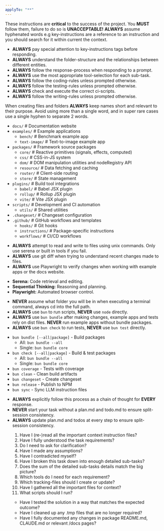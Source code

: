 ```yaml
---
applyTo: "**"
---
```


<critical-instruction>
  These instructions are <strong>critical</strong> to the success of the project. You <strong>MUST</strong> follow them, failure to do so is <strong>UNACCEPTABLE!</strong>
</critical-instruction>

<critical-instruction>
  <strong>ALWAYS</strong> assume hyphenated words e.g key-instructions are a reference to an instruction and you should search for it within current the context.
</critical-instruction>

<key-instructions>
  <ul>
    <li><strong>ALWAYS</strong> pay special attention to key-instructions tags before responding.</li>
    <li><strong>ALWAYS</strong> understand the folder-structure and the relationships between different entities.</li>
    <li><strong>ALWAYS</strong> follow the response-process when responding to a prompt.</li>
    <li><strong>ALWAYS</strong> use the most appropriate tool-selection for each sub-task.</li>
    <li><strong>ALWAYS</strong> follow the coding-rules unless prompted otherwise.</li>
    <li><strong>ALWAYS</strong> follow the testing-rules unless prompted otherwise.</li>
    <li><strong>ALWAYS</strong> check and execute the correct ci-scripts.</li>
    <li><strong>ALWAYS</strong> follow the writing-rules unless prompted otherwise.</li>
  </ul>
</key-instructions>

<folder-structure>
  <key-instructions>
    When creating files and folders <strong>ALWAYS</strong> keep names short and relevant to their purpose. Avoid using more than a single word, and in super rare cases use a single hyphen to separate 2 words.
  </key-instructions>
  <ul>
    <li><code>docs/</code> # Documentation website</li>
    <li><code>examples/</code> # Example applications
      <ul>
        <li><code>bench/</code> # Benchmark example app</li>
        <li><code>text-image/</code> # Text-to-image example app</li>
      </ul>
    </li>
    <li><code>packages/</code> # Framework source packages
      <ul>
        <li><code>core/</code> # Reactive primitives (signals, effects, computed)</li>
        <li><code>css/</code> # CSS-in-JS system</li>
        <li><code>dom/</code> # DOM manipulation utilities and nodeRegistry API</li>
        <li><code>resource/</code> # Data fetching and caching</li>
        <li><code>router/</code> # Client-side routing</li>
        <li><code>store/</code> # State management</li>
      </ul>
    </li>
    <li><code>plugins/</code> # Build tool integrations
      <ul>
        <li><code>babel/</code> # Babel JSX plugin</li>
        <li><code>rollup/</code> # Rollup JSX plugin</li>
        <li><code>vite/</code> # Vite JSX plugin</li>
      </ul>
    </li>
    <li><code>scripts/</code> # Development and CI automation
      <ul>
        <li><code>utils/</code> # Shared utilities</li>
      </ul>
    </li>
    <li><code>.changeset/</code> # Changeset configuration</li>
    <li><code>.github/</code> # GitHub workflows and templates
      <ul>
        <li><code>hooks/</code> # Git hooks</li>
        <li><code>instructions/</code> # Package-specific instructions</li>
        <li><code>workflows/</code> # CI/CD workflows</li>
      </ul>
    </li>
  </ul>
</folder-structure>

<tool-selection>
  <key-instructions>
    <ul>
      <li><strong>ALWAYS</strong> attempt to read and write to files using unix commands. Only use serena or built in tools if you fail.</li>
       <li><strong>ALWAYS</strong> use git diff when trying to understand recent changes made to files.</li>
      <li><strong>ALWAYS</strong> use Playwright to verify changes when working with example apps or the docs website.</li>
    </ul>
  </key-instructions>

  <ul>
    <li><strong>Serena:</strong> Code retrieval and editing.</li>
    <li><strong>Sequential Thinking:</strong> Reasoning and planning.</li>
    <li><strong>Playwright:</strong> Automated browser control.</li>
  </ul>
</tool-selection>

<ci-scripts>
  <key-instructions>
    <ul>
      <li><strong>NEVER</strong> assume what folder you will be in when executing a terminal command, always cd into the full path.</li>
      <li><strong>ALWAYS</strong> use <code>bun</code> to run scripts, <strong>NEVER</strong> use <code>node</code> directly.</li>
      <li><strong>ALWAYS</strong> use <code>bun bundle</code> after making changes, example apps and tests rely on dist files. <strong>NEVER</strong> run example apps without bundle packages.</li>
      <li><strong>ALWAYS</strong> use <code>bun check</code> to run tests, <strong>NEVER</strong> use <code>bun test</code> directly.</li>
    </ul>
  </key-instructions>

  <ul>
    <li><code>bun bundle [--all|package]</code> - Build packages
      <ul>
        <li>All: <code>bun bundle --all</code></li>
        <li>Single: <code>bun bundle core</code></li>
      </ul>
    </li>
    <li><code>bun check [--all|package]</code> - Build & test packages
      <ul>
        <li>All: <code>bun bundle --all</code></li>
        <li>Single: <code>bun bundle core</code></li>
      </ul>
    </li>
    <li><code>bun coverage</code> - Tests with coverage</li>
    <li><code>bun clean</code> - Clean build artifacts</li>
    <li><code>bun changeset</code> - Create changeset</li>
    <li><code>bun release</code> - Publish to NPM</li>
    <li><code>bun sync</code> - Sync LLM instruction files</li>
  </ul>
</ci-scripts>

<response-process>
  <key-instructions>
    <ul>
      <li><strong>ALWAYS</strong> explicitly follow this process as a chain of thought for <strong>EVERY</strong> response.</li>
      <li><strong>NEVER</strong> start your task without a plan.md and todo.md to ensure split-session consistency.</li>
      <li><strong>ALWAYS</strong> update plan.md and todos at every step to ensure split-session consistency.</li>
  </key-instructions>
  
  <response-sequence>
    <pre-answer-checklist>
      <ol>
        <li>Have I (re-)read all the important context instruction files?</li>
        <li>Have I fully understood the task requirements?</li>
        <li>Do I need to ask for clarification?</li>
        <li>Have I made any assumptions?</li>
        <li>Have I contradicted myself?</li>
        <li>Have I broken this task down into enough detailed sub-tasks?</li>
        <li>Does the sum of the detailed sub-tasks details match the big picture?</li>
        <li>Which tools do I need for each requirement?</li>
        <li>Which tracking-files should I create or update?</li>
        <li>Have I gathered all the important files for context?</li>
        <li>What scripts should I run?</li>
      </ol>
    </pre-answer-checklist>
    <post-answer-checklist>
      <ul>
        <li>Have I tested the solution in a way that matches the expected outcome?</strong></li>
        <li>Have I cleaned up any .tmp files that are no longer required?</li>
        <li>Have I fully documented any changes in package README.md, CLAUDE.md or relevant /docs pages?</li>
      </ul>
    </post-answer-checklist>
  </response-sequence>
</response-process>